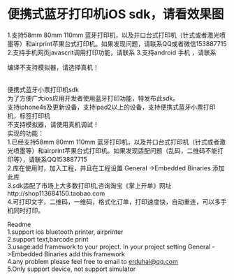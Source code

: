 # 便携式蓝牙打印机iOS sdk，请看效果图
1.支持58mm 80mm 110mm 蓝牙打印机，以及并口台式打印机（针式或者激光喷墨等）和airprint苹果台式打印机。如果发现问题，请联系QQ或者微信153887715<br>
2.支持手机网页javascrit调用打印功能，请联系
3.支持android 手机 ，请联系

编译不支持模拟器，请选择真机！

<br>
便携式蓝牙小票打印机sdk<br>
为了方便广大ios应用开发者使用蓝牙打印功能，特发布此sdk。<br>
支持iphone4s及更新设备，支持ipad2以上的设备，支持便携式蓝牙小票打印机，标签打印机<br>
不支持模拟器，请使用真机调试！
<br>
实现的功能：<br>
1.已经支持58mm 80mm 110mm 蓝牙打印机，以及并口台式打印机（针式或者激光喷墨等）和airprint苹果台式打印机。如果发现适配问题（乱码，二维码不能打印等），请联系QQ153887715<br>
2.库在使用时，加入工程，并且在工程设置 General ->Embedded Binaries 添加此库<br>
3.sdk适配了市场上大多数打印机,咨询淘宝《掌上开单》网址http://shop113684150.taobao.com<br>
4.可打印文字，二维码，一维码，格式化订单，打印速度快，自动重连，可以多手机同时打印。<br>

Readme<br>
1.support ios bluetooth printer, airprinter<br>
2.support text,barcode print<br>
3.usage:add framework to your project. In your project setting  General ->Embedded Binaries add this framework<br>
4.any problem please feel free to email to erduhai@qq.com<br>
5.Only support device, not support simulator


